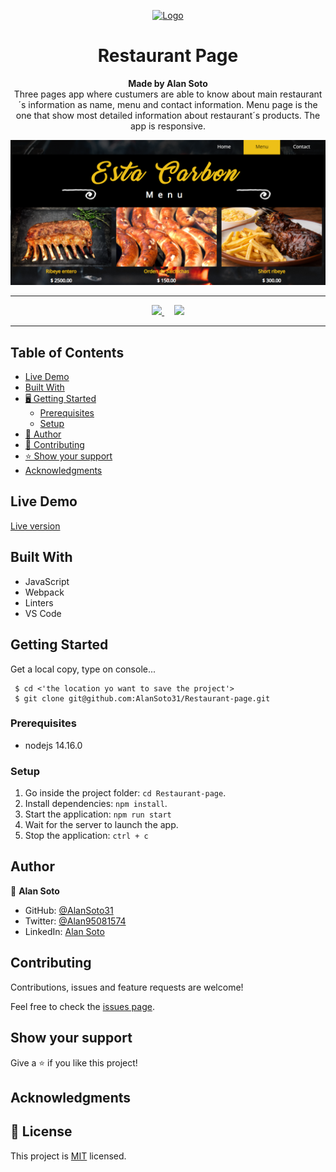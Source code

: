 <p align="center">
  <a href="https://github.com/jcy2704/oop-ruby">
    <img src="https://res.cloudinary.com/growsurf-prod/image/upload/v1582211139/production/gnysw2objzekbagrqiax.png" alt="Logo" width="350" height="70">
  </a>
</p>

<h1 align="center">Restaurant Page</h1>

<p align="center">
  <strong>Made by Alan Soto</strong>
  <br>
   Three pages app where custumers are able to know about main restaurant´s information as name, menu and contact information. Menu page is the one that show most detailed information about restaurant´s products. The app is responsive.
  
</p>

![screenshot](/screenshot.PNG)

<hr>

<p align="center">
  <a href="https://github.com/AlanSoto31/Restaurant-page/issues">
    <img src="https://img.shields.io/badge/REPORT%20A%20BUG-purple?style=for-the-badge">
  </a>
   ‎ ‎ ‎ ‎
  <a href="https://github.com/AlanSoto31/Restaurant-page/issues">
    <img src="https://img.shields.io/badge/Request%20a%20feature-purple?style=for-the-badge">
  </a>
</p>

<hr>


## Table of Contents

- [Live Demo](#Live-Demo)
- [Built With](#built-With)
- [🖥️ Getting Started](#getting-Started)
  - [Prerequisites](#prerequisites)
  - [ Setup](#setup)
- [👥 Author](#author)
- [🤝 Contributing](#contributing)
- [⭐ Show your support](#show-your-support)
- [Acknowledgments](#acknowledgments)


## Live Demo

[Live version](https://alansoto31.github.io/Restaurant-page/)



## Built With

- JavaScript
- Webpack
- Linters 
- VS Code


## Getting Started

Get a local copy, type on console...

````
 $ cd <'the location yo want to save the project'>
 $ git clone git@github.com:AlanSoto31/Restaurant-page.git
 ````


### Prerequisites

- nodejs 14.16.0


### Setup

1. Go inside the project folder: `cd Restaurant-page`.
2. Install dependencies: `npm install`.
4. Start the application: `npm run start`
5. Wait for the server to launch the app.
6. Stop the application: `ctrl + c`


## Author

👤 **Alan Soto**

- GitHub: [@AlanSoto31](https://github.com/AlanSoto31)
- Twitter: [@Alan95081574](https://twitter.com/Alan95081574)
- LinkedIn: [Alan Soto](https://www.linkedin.com/in/alan-soto-valle-b9a0511aa/)


## Contributing

Contributions, issues and feature requests are welcome!

Feel free to check the [issues page](https://github.com/AlanSoto31/Restaurant-page/issues).


## Show your support

Give a ⭐️ if you like this project!


## Acknowledgments


## 📝 License

This project is [MIT](https://opensource.org/licenses/MIT) licensed.
